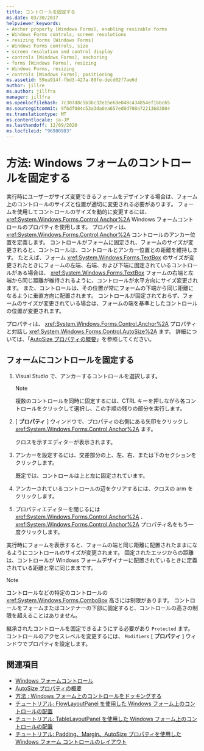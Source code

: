 ```yaml
---
title: コントロールを固定する
ms.date: 03/30/2017
helpviewer_keywords:
- Anchor property [Windows Forms], enabling resizable forms
- Windows Forms controls, screen resolutions
- resizing forms [Windows Forms]
- Windows Forms controls, size
- screen resolution and control display
- controls [Windows Forms], anchoring
- forms [Windows Forms], resizing
- Windows Forms, resizing
- controls [Windows Forms], positioning
ms.assetid: 59ea914f-fbd3-427a-80fe-decd02f7ae6d
author: jillre
ms.author: jillfra
manager: jillfra
ms.openlocfilehash: 7c307d8c5b3bc32e15e6de048c434854ef1bbc65
ms.sourcegitcommit: 9f6df084c53a3da0ea657ed0d708a72213683084
ms.translationtype: MT
ms.contentlocale: ja-JP
ms.lasthandoff: 12/09/2020
ms.locfileid: "96980983"
---
```

# <a name="how-to-anchor-controls-on-windows-forms"></a>方法: Windows フォームのコントロールを固定する

実行時にユーザーがサイズ変更できるフォームをデザインする場合は、フォーム上のコントロールのサイズと位置が適切に変更される必要があります。 フォームを使用してコントロールのサイズを動的に変更するには、 <xref:System.Windows.Forms.Control.Anchor%2A> Windows フォームコントロールのプロパティを使用します。 プロパティは、 <xref:System.Windows.Forms.Control.Anchor%2A> コントロールのアンカー位置を定義します。 コントロールがフォームに固定され、フォームのサイズが変更されると、コントロールは、コントロールとアンカー位置との距離を維持します。 たとえば、フォーム <xref:System.Windows.Forms.TextBox> のサイズが変更されたときにフォームの左端、右端、および下端に固定されているコントロールがある場合は、 <xref:System.Windows.Forms.TextBox> フォームの右端と左端から同じ距離が維持されるように、コントロールが水平方向にサイズ変更されます。 また、コントロールは、その位置が常にフォームの下端から同じ距離になるように垂直方向に配置されます。 コントロールが固定されておらず、フォームのサイズが変更されている場合は、フォームの端を基準としたコントロールの位置が変更されます。

プロパティは、 <xref:System.Windows.Forms.Control.Anchor%2A> プロパティと対話し <xref:System.Windows.Forms.Control.AutoSize%2A> ます。 詳細については、「[AutoSize プロパティの概要](autosize-property-overview.md)」を参照してください。

## <a name="anchor-a-control-on-a-form"></a>フォームにコントロールを固定する

1. Visual Studio で、アンカーするコントロールを選択します。

    > [!NOTE]
    > 複数のコントロールを同時に固定するには、CTRL キーを押しながら各コントロールをクリックして選択し、この手順の残りの部分を実行します。

2. [ **プロパティ** ] ウィンドウで、プロパティの右側にある矢印をクリックし <xref:System.Windows.Forms.Control.Anchor%2A> ます。

     クロスを示すエディターが表示されます。

3. アンカーを設定するには、交差部分の上、左、右、または下のセクションをクリックします。

     既定では、コントロールは上と左に固定されています。

4. アンカーされているコントロールの辺をクリアするには、クロスの arm をクリックします。

5. プロパティエディターを閉じるには <xref:System.Windows.Forms.Control.Anchor%2A> 、 <xref:System.Windows.Forms.Control.Anchor%2A> プロパティ名をもう一度クリックします。

実行時にフォームを表示すると、フォームの端と同じ距離に配置されたままになるようにコントロールのサイズが変更されます。 固定されたエッジからの距離は、コントロールが Windows フォームデザイナーに配置されているときに定義されている距離と常に同じままです。

> [!NOTE]
> コントロールなどの特定のコントロールの <xref:System.Windows.Forms.ComboBox> 高さには制限があります。 コントロールをフォームまたはコンテナーの下部に固定すると、コントロールの高さの制限を超えることはありません。

継承されたコントロールを固定できるようにする必要があり `Protected` ます。 コントロールのアクセスレベルを変更するには、 `Modifiers` [ **プロパティ** ] ウィンドウでプロパティを設定します。

## <a name="see-also"></a>関連項目

- [Windows フォームコントロール](index.md)
- [AutoSize プロパティの概要](autosize-property-overview.md)
- [方法 : Windows フォーム上のコントロールをドッキングする](how-to-dock-controls-on-windows-forms.md)
- [チュートリアル: FlowLayoutPanel を使用した Windows フォーム上のコントロールの配置](walkthrough-arranging-controls-on-windows-forms-using-a-flowlayoutpanel.md)
- [チュートリアル: TableLayoutPanel を使用した Windows フォーム上のコントロールの配置](walkthrough-arranging-controls-on-windows-forms-using-a-tablelayoutpanel.md)
- [チュートリアル: Padding、Margin、AutoSize プロパティを使用した Windows フォーム コントロールのレイアウト](windows-forms-controls-padding-autosize.md)
